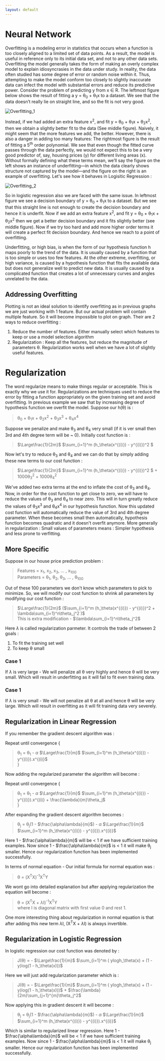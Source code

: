 ```yaml
---
layout: default
---
```



 <script type="text/x-mathjax-config">
    MathJax.Hub.Config({
      tex2jax: {
        skipTags: ['script', 'noscript', 'style', 'textarea', 'pre'],
        inlineMath: [['$','$']]
      }
    });
  </script>
  <script src="https://cdn.mathjax.org/mathjax/latest/MathJax.js?config=TeX-AMS-MML_HTMLorMML" type="text/javascript"></script> 

# Neural Network

Overfitting is a modeling error in statistics that occurs when a function is too closely aligned to a limited set of data points. As a result, the model is useful in reference only to its initial data set, and not to any other data sets. Overfitting the model generally takes the form of making an overly complex model to explain idiosyncrasies in the data under study. In reality, the data often studied has some degree of error or random noise within it. Thus, attempting to make the model conform too closely to slightly inaccurate data can infect the model with substantial errors and reduce its predictive power. Consider the problem of predicting y from x ∈ R. The leftmost figure below shows the result of fitting a y = θ<sub>0</sub> + θ<sub>1</sub>x to a dataset. We see that the data doesn’t really lie on straight line, and so the fit is not very good.

![Overfitting_1](https://m3verma.github.io/Machine_Learning/Coursera_AndrewNG_Course/Images/Overfitting/Overfitting.png)

Instead, if we had added an extra feature x<sup>2</sup>, and fit y = θ<sub>0</sub> + θ<sub>1</sub>x + θ<sub>2</sub>x<sup>2</sup>, then we obtain a slightly better fit to the data (See middle figure). Naively, it might seem that the more features we add, the better. However, there is also a danger in adding too many features: The rightmost figure is the result of fitting a 5<sup>th</sup> order polynomial. We see that even though the fitted curve passes through the data perfectly, we would not expect this to be a very good predictor of, say, housing prices (y) for different living areas (x). Without formally defining what these terms mean, we’ll say the figure on the left shows an instance of underfitting—in which the data clearly shows structure not captured by the model—and the figure on the right is an example of overfitting. Let's see how it behaves in Logisitic Regression :

![Overfitting_2](https://m3verma.github.io/Machine_Learning/Coursera_AndrewNG_Course/Images/Overfitting/Overfitting_2.PNG)

So in logistic regression also we are faced with the same issue. In leftmost figure we see a decision boundary of y = θ<sub>0</sub> + θ<sub>1</sub>x to a dataset. But we see that this straight line is not enough to create the decision boundary and hence it is underfit. Now if we add an extra feature x<sup>2</sup>, and fit y = θ<sub>0</sub> + θ<sub>1</sub>x + θ<sub>2</sub>x<sup>2</sup> then we get a better decision boundary and it fits slightly better (see middle figure). Now if we try too hard and add more higher order terms it will create a perfect fit decision boundary. And hence we reach to a point of overfitting.

Underfitting, or high bias, is when the form of our hypothesis function h maps poorly to the trend of the data. It is usually caused by a function that is too simple or uses too few features. At the other extreme, overfitting, or high variance, is caused by a hypothesis function that fits the available data but does not generalize well to predict new data. It is usually caused by a complicated function that creates a lot of unnecessary curves and angles unrelated to the data.

## Addressing Overfitting

Plotting is not an ideal solution to identify overfitting as in previous graphs we are just working with 1 feature. But our actual problem will contain multiple feature. So it will become impossible to plot on graph. Their are 2 ways to reduce overfitting :
1. Reduce the number of features. Either manually select which features to keep or use a model selection algorithm
2. Regularization : Keep all the features, but reduce the magnitude of parameters θ. Regularization works well when we have a lot of slightly useful features.

# Regularization

The word regularize means to make things regular or acceptable. This is exactly why we use it for. Regularizations are techniques used to reduce the error by fitting a function appropriately on the given training set and avoid overfitting. In previous example we saw that by increasing degree of hypothesis function we overfit the model. Suppose our h(θ) is :
> θ<sub>0</sub> + θ<sub>1</sub>x + θ<sub>2</sub>x<sup>2</sup> + θ<sub>3</sub>x<sup>3</sup> + θ<sub>4</sub>x<sup>4</sup>

Suppose we penalize and make θ<sub>3</sub> and θ<sub>4</sub> very small (if it is ver small then 3rd and 4th degree term will be ~ 0). Initially cost function is :
> $\Large\frac{1}{2m}$ $\sum_{i=1}^m (h_\theta(x^{(i)}) - y^{(i)})^2 $

Now let's try to reduce θ<sub>3</sub> and θ<sub>4</sub> and we can do that by simply adding these new terms to our cost function :
> $\Large\frac{1}{2m}$ $\sum_{i=1}^m (h_\theta(x^{(i)}) - y^{(i)})^2 $ + 1000θ<sub>3</sub><sup>2</sup> + 1000θ<sub>4</sub><sup>2</sup>

We've added two extra terms at the end to inflate the cost of θ<sub>3</sub> and θ<sub>4</sub>. Now, in order for the cost function to get close to zero, we will have to reduce the values of θ<sub>3</sub> and θ<sub>4</sub> to near zero. This will in turn greatly reduce the values of θ<sub>3</sub>x<sup>3</sup> and θ<sub>4</sub>x<sup>4</sup> in our hypothesis function. Now this updated cost function will automatically reduce the value of 3rd and 4th degree parameter. When these becomes small then automatically, hypothesis function becomes quadratic and it doesn't overfit anymore. More generally in regularization : Small values of parameters means : Simpler hypothesis and less prone to verfitting.

## More Specific 

Suppose in our house price prediction problem :
> Features = x<sub>1</sub>, x<sub>2</sub>, x<sub>3</sub>, ... , x<sub>100</sub> <br>
> Parameters = θ<sub>1</sub>, θ<sub>2</sub>, θ<sub>3</sub>, ... , θ<sub>100</sub>

Out of these 100 parameters we don't know which parameters to pick to minimize. So, we will modify our cost function to shrink all parameters by modifying our cost function :
> $\Large\frac{1}{2m}$ ($\sum_{i=1}^m (h_\theta(x^{(i)}) - y^{(i)})^2 + \lambda\sum_{i=1}^n\theta_j^2 )$ <br>
> This is extra modification - $\lambda\sum_{i=1}^n\theta_j^2$

Here $\lambda$ is called regularization parmeter. It controls the trade of between 2 goals :
1. To fit the training set well
2. To keep θ small

### Case 1

If $\lambda$ is very large - We will penalize all θ very highly and hence θ will be very small. Which will result in underfitting as it will fail to fit even training data.

### Case 1

If $\lambda$ is very small - We will not penalize all θ at all and hence θ will be very large. Which will result in overfitting as it will fit training data very severely.

## Regularization in Linear Regression

If you remember the gradient descent algorithm was :

Repeat until convergence {
> θ<sub>1</sub> = θ<sub>1</sub> - $\alpha$ $\Large\frac{1}{m}$ $\sum_{i=1}^m (h_\theta(x^{(i)}) - y^{(i)}).x^{(i)}$<br>
}

Now adding the regularized parameter the algorithm will become :

Repeat until convergence {
> θ<sub>1</sub> = θ<sub>1</sub> - $\alpha$ $\Large\frac{1}{m}$ $\sum_{i=1}^m (h_\theta(x^{(i)}) - y^{(i)}).x^{(i)} + \frac{\lambda}{m}\theta_j$<br>
}

After expanding the gradient descent algorithm becomes :

> θ<sub>j</sub> = θ<sub>j</sub>(1 - $\frac{\alpha\lambda}{m}$) - $\alpha$ $\Large\frac{1}{m}$ $\sum_{i=1}^m (h_\theta(x^{(i)}) - y^{(i)}).x^{(i)}$

Here 1 - $\frac{\alpha\lambda}{m}$ will be < 1 if we have sufficient training examples. Now since 1 - $\frac{\alpha\lambda}{m}$ is < 1 it will make θ<sub>j</sub> smaller. Hence our regularization function has been implemented successfully.

In terms of normal equation - Our initial formula for normal equation was :
> θ = (X<sup>T</sup>X)<sup>-1</sup>X<sup>T</sup>Y<br>

We wont go into detailed explanation but after applying regularization the equation will become :
> θ = (X<sup>T</sup>X + $\lambda$I)<sup>-1</sup>X<sup>T</sup>Y<br>
> where I is diagonal matrix with first value 0 and rest 1.

One more interesting thing about regularization in normal equation is that after adding this new term $\lambda$I, (X<sup>T</sup>X + $\lambda$I) is always invertible.

## Regularization in Logistic Regression

In logistic regression our cost function was denoted by :
> J(θ) = - $\Large\frac{1}{m}$ $\sum_{i=1}^m ( ylogh_\theta(x) + (1 - y)log(1 - h_\theta(x)))$

Here we will just add regularization parameter which is :
> J(θ) = - $\Large\frac{1}{m}$ $\sum_{i=1}^m ( ylogh_\theta(x) + (1 - y)log(1 - h_\theta(x)))$ + $\frac{\lambda}{2m}\sum_{j=1}^{m}\theta_j^2$

Now applying this in gradient descent it will become :
> θ<sub>j</sub> = θ<sub>j</sub>(1 - $\frac{\alpha\lambda}{m}$) - $\alpha$ $\Large\frac{1}{m}$ $\sum_{i=1}^m (h_\theta(x^{(i)}) - y^{(i)}).x^{(i)}$

Which is similar to regularized linear regression. Here 1 - $\frac{\alpha\lambda}{m}$ will be < 1 if we have sufficient training examples. Now since 1 - $\frac{\alpha\lambda}{m}$ is < 1 it will make θ<sub>j</sub> smaller. Hence our regularization function has been implemented successfully.
